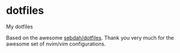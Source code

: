# dotfiles
My dotfiles

Based on the awesome [sebdah/dotfiles](https://github.com/sebdah/dotfiles/). Thank you very much for
the awesome set of nvim/vim configurations.
